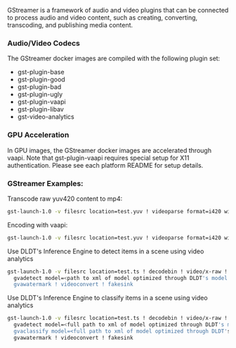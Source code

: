 
GStreamer is a framework of audio and video plugins that can be connected to process audio and video content, such as creating, converting, transcoding, and publishing media content. 

### Audio/Video Codecs

The GStreamer docker images are compiled with the following plugin set:
- gst-plugin-base
- gst-plugin-good
- gst-plugin-bad
- gst-plugin-ugly
- gst-plugin-vaapi
- gst-plugin-libav
- gst-video-analytics

### GPU Acceleration

In GPU images, the GStreamer docker images are accelerated through vaapi. Note that gst-plugin-vaapi requires special setup for X11 authentication. Please see each platform README for setup details.

### GStreamer Examples:

Transcode raw yuv420 content to mp4:

```bash
gst-launch-1.0 -v filesrc location=test.yuv ! videoparse format=i420 width=320 height=240 framerate=30 ! x264enc ! mpegtsmux ! filesink location=test.ts
```

Encoding with vaapi:

```bash
gst-launch-1.0 -v filesrc location=test.yuv ! videoparse format=i420 width=320 height=240 framerate=30 ! vaapih264enc ! mpegtsmux ! filesink location=test.ts
```

Use DLDT's Inference Engine to detect items in a scene using video analytics

```bash
gst-launch-1.0 -v filesrc location=test.ts ! decodebin ! video/x-raw ! videoconvert ! \
  gvadetect model=<path to xml of model optimized through DLDT's model optimizer> ! queue ! \
  gvawatermark ! videoconvert ! fakesink
```

Use DLDT's Inference Engine to classify items in a scene using video analytics

```bash
gst-launch-1.0 -v filesrc location=test.ts ! decodebin ! video/x-raw ! videoconvert ! \
  gvadetect model=<full path to xml of model optimized through DLDT's model optimizer> ! queue ! \
  gvaclassify model=<full path to xml of model optimized through DLDT's model optimizer> object-class=vehicle ! queue ! \
  gvawatermark ! videoconvert ! fakesink
```
